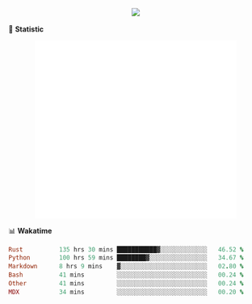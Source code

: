 <!-- https://github.com/DenverCoder1/readme-typing-svg -->
<p align="center">
<img src="https://readme-typing-svg.demolab.com?font=Orbitron&size=25&pause=1000&center=true&vCenter=true&random=false&width=600&lines=Welcome+to+my+GitHub+profile+page!" />



🌟 **Statistic**

<p align="center">
  <img width="400" align="top" src="https://github.com/fllesser/fllesser/blob/main/left.svg" />
  <img width="400" align="top" src="https://github.com/fllesser/fllesser/blob/main/right.svg" />
</p>


📊 **Wakatime**
<!--START_SECTION:waka-->

```ruby
Rust          135 hrs 30 mins ███████████▓░░░░░░░░░░░░░   46.52 %
Python        100 hrs 59 mins ████████▓░░░░░░░░░░░░░░░░   34.67 %
Markdown      8 hrs 9 mins    ▓░░░░░░░░░░░░░░░░░░░░░░░░   02.80 %
Bash          41 mins         ░░░░░░░░░░░░░░░░░░░░░░░░░   00.24 %
Other         41 mins         ░░░░░░░░░░░░░░░░░░░░░░░░░   00.24 %
MDX           34 mins         ░░░░░░░░░░░░░░░░░░░░░░░░░   00.20 %
```

<!--END_SECTION:waka-->

